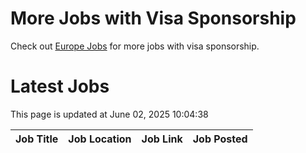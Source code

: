 # More Jobs with Visa Sponsorship

Check out [Europe Jobs](https://github.com/sureshparimi/europejobs#latest-jobs) for more jobs with visa sponsorship.

# Latest Jobs

This page is updated at June 02, 2025 10:04:38

| Job Title | Job Location | Job Link | Job Posted |
| --- | --- | --- | --- |
